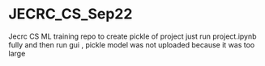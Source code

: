 # JECRC_CS_Sep22
Jecrc CS ML training repo
to create pickle of project just run project.ipynb fully and then run gui , pickle model was not uploaded because it was too large
